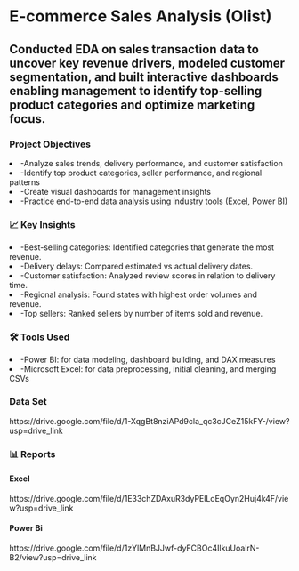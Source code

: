 # E-commerce Sales Analysis (Olist)

<h2>Conducted EDA on sales transaction data to uncover key revenue drivers, modeled customer segmentation, and built interactive dashboards enabling management to identify top-selling product categories and optimize marketing focus.</h2>


<h3> Project Objectives </h3>
<li> -Analyze sales trends, delivery performance, and customer satisfaction</li>
<li> -Identify top product categories, seller performance, and regional patterns</li>
<li> -Create visual dashboards for management insights</li>
<li> -Practice end-to-end data analysis using industry tools (Excel, Power BI)</li>

<h3>📈 Key Insights</h3>
<li> -Best-selling categories: Identified categories that generate the most revenue.</li>
<li> -Delivery delays: Compared estimated vs actual delivery dates.</li>
<li> -Customer satisfaction: Analyzed review scores in relation to delivery time.</li>
<li> -Regional analysis: Found states with highest order volumes and revenue.</li>
<li> -Top sellers: Ranked sellers by number of items sold and revenue.</li>

<h3>🛠️ Tools Used </h3>
<li> -Power BI: for data modeling, dashboard building, and DAX measures</li>
<li> -Microsoft Excel: for data preprocessing, initial cleaning, and merging CSVs</li>

<h3>Data Set</h3>
<url>https://drive.google.com/file/d/1-XqgBt8nziAPd9cla_qc3cJCeZ15kFY-/view?usp=drive_link</url>

<h3>📊 Reports</h3>
<h4> Excel</h4>
<url>https://drive.google.com/file/d/1E33chZDAxuR3dyPElLoEqOyn2Huj4k4F/view?usp=drive_link</url>
<h4> Power Bi</h4>
<url>https://drive.google.com/file/d/1zYlMnBJJwf-dyFCBOc4IlkuUoalrN-B2/view?usp=drive_link</url>

